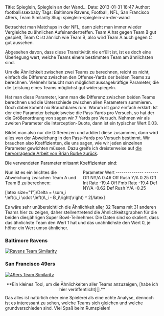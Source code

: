 Title: Spieglein, Spieglein an der Wand...
Date: 2013-01-31 18:47
Author: footballissexbaby
Tags: Baltimore Ravens, Football, NFL, San Francisco 49ers, Team Similarity
Slug: spieglein-spieglein-an-der-wand

Betrachtet man Matchups in der NFL, dann zieht man immer wieder
Vergleiche zu ähnlichen Aufeinandertreffen. Team A hat gegen Team B gut
gespielt, Team C ist ähnlich wie Team B, also wird Team A auch gegen C
gut aussehen.

Abgesehen davon, dass diese Transitivität nie erfüllt ist, ist es doch
eine Überlegung wert, welche Teams einem bestimmten Team am ähnlichsten
sind.

Um die Ähnlichkeit zwischen zwei Teams zu berechnen, reicht es nicht,
einfach die Differenz zwischen den Offense-Yards der beiden Teams zu
berechnen. Vielmehr braucht man möglichst aussagekräftige Parameter, die
die Leistung eines Teams möglichst gut widerspiegeln.

Hat man diese Parameter, kann man die Differenz zwischen beiden Teams
berechnen und die Unterschiede zwischen allen Parametern summieren. Doch
dabei kommt nix Brauchbares rum. Warum ist ganz einfach erklärt: Ist der
eine Parameter beispielsweise die Pass-Yards pro Versuch, so hat der die
Größenordnung von sagen wir 7 Yards pro Versuch. Nehmen wir als zweiten
Parameter die Interception-Quote, dann ist ein typischer Wert 0.03.

Bildet man also nur die Differenzen und addiert diese zusammen, dann
wird alles von der Abweichung in den Pass-Yards pro Versuch bestimmt.
Wir brauchen also Koeffizienten, die uns sagen, wie wir jeden einzelnen
Parameter gewichten müssen. Dazu greife ich dreisterweise auf [die
hervorragende Arbeit von Brian Burke zurück][].

Die verwendeten Parameter mitsamt Koeffizienten sind:

<div style="float:right; width: 250px; padding-left:20px">
  Parameter      Wert
  -------------- -------
  Off NY/A       0.46
  Off Rush Y/A   0.25
  Off Int Rate   -19.4
  Off Fmb Rate   -19.4
  Def NY/A       -0.62
  Def Rush Y/A   -0.25

</div>
Nun ist es ein leichtes die Abweichung zwischen Team A und Team B zu
berechnen:

[latex size="1"]\\Delta = \\sum\_i \\left(c\_i \\cdot \\left(A\_i -
B\_i\\right)\\right) \^ 2[/latex]

Es wäre sehr unübersichtlich die Ähnlichkeit aller 32 Teams mit 31
anderen Teams hier zu zeigen, daher stellvertretend die
Ähnlichkeitsgraphen für die beiden diesjährigen Super Bowl-Teilnehmer.
Die Daten sind so skaliert, dass das ähnlichste Team den Wert 1 hat und
das unähnlichste den Wert 0, je höher ein Wert umso ähnlicher.

### Baltimore Ravens

[![Ravens Team Similarity][]][Ravens Team Similarity]

### San Francisco 49ers

[![49ers Team Similarity][]][49ers Team Similarity]

<div style="text-align:center; padding-bottom:10px;">
**Ein kleines Tool, um die Ähnlichkeiten aller Teams anzuzeigen,  
[habe ich hier veröffentlicht][].**

</div>
Das alles ist natürlich eher eine Spielerei als eine echte Analyse,
dennoch ist es interessant zu sehen, welche Teams sich gleichen und
welche grundverschieden sind. Viel Spaß beim Rumspielen!

  [die hervorragende Arbeit von Brian Burke zurück]: http://www.advancednflstats.com/2009/01/how-model-works-detailed-example.html
  [Ravens Team Similarity]: http://footballissexbaby.de/wp-content/uploads/2013/01/ravens.tiff
  [49ers Team Similarity]: http://footballissexbaby.de/wp-content/uploads/2013/01/49ers.tiff
  [habe ich hier veröffentlicht]: http://footballissexbaby.de/team-similarity/
